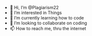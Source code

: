 - 👋 Hi, I’m @Plagiarism22
- 👀 I’m interested in Things
- 🌱 I’m currently learning how to code
- 💞️ I’m looking to collaborate on coding
- 📫 How to reach me, thru the internet

<!---
Plagiarism22/Plagiarism22 is a ✨ special ✨ repository because its `README.md` (this file) appears on your GitHub profile.
You can click the Preview link to take a look at your changes.
--->
